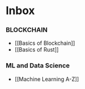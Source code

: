 # Inbox

### BLOCKCHAIN
- [[Basics of Blockchain]]
- [[Basics of Rust]]

### ML and Data Science
- [[Machine Learning A-Z]]